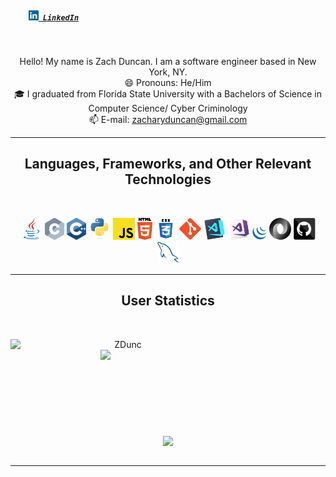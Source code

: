 <h5 align="left">
  <code>
    <a href="https://linkedin.com/in/zachary-a-duncan/" title="LinkedIn Profile"><img width="16" src="images/linkedin.svg"> LinkedIn</a></code>

</h5>
<br>
<p align="center">
  Hello! My name is Zach Duncan. I am a software engineer based in New York, NY.
  <br align="left">
    😄 Pronouns: He/Him
  <br align="left">
    🎓 I graduated from Florida State University with a Bachelors of Science in Computer Science/ Cyber Criminology
  <br align="left">
    📫 E-mail: <a href="mailto: zacharyduncan@gmail.com">zacharyduncan@gmail.com</a>
</p>

<hr>
<h2 align="center">Languages, Frameworks, and Other Relevant Technologies</h2>
<br>
<p align="center">
  <code><img title="Java" height="35" src="images/java-original.svg"></code>
  <code><img title="C" height="35" src="images/c.svg"></code>
  <code><img title="C++" height="35" src="images/cpp.svg"></code>
  <code><img title="Python" height="35" src="images/python-original.svg"></code>
  <code><img title="Javascript" height="35" src="images/javascript.svg"></code>
  <code><img title="HTML5" height="35" src="images/html5.svg"></code>
  <code><img title="CSS" height="35" src="images/css.svg"></code>
  <code><img title="Git" height="35" src="images/git-original.svg"></code>
  <code><img title="Visual Studio Code" height="35" src="images/vscode.png"></code>
  <code><img title="Microsoft Visual Studio" height="35" src="images/visualstudio.png"></code>
  <code><img title="JQuery" height="23" src="images/jquery-original.svg"></code>
  <code><img title="JSON" height="35" src="images/json.svg"></code>
  <code><img title="GitHub" height="35" src="images/github.svg"></code>
  <code><img title="MySQL" height="35" src="images/mysql.svg"></code>
</p>
<hr>

<h2 align="center">User Statistics</h2>
<br>
<p align=center>
  <div align=center>
    <a href="https://github.com/denvercoder1/github-readme-streak-stats" title="Go to Source">
      <img align="left" width=360 src="https://github-readme-streak-stats.herokuapp.com/?user=ZDunc&theme=react&border=61dafb&hide_border=true" alt="ZDunc" />
    </a>
    <a href="https://github.com/ZDunc/github-readme-stats" title="Go to Source">
      <img align="right" width=360 src="https://github-readme-stats.vercel.app/api?username=ZDunc&show_icons=true&theme=react&border_color=61dafb&hide_border=true" />
    </a>
  </div>
  <br><br><br><br><br><br><br><br><br>
  <div align=center>
    <a href="https://github.com/ZDunc/github-readme-stats">
      <img width=290 align="center" src="https://github-readme-stats.vercel.app/api/top-langs/?username=ZDunc&hide=c%23,powershell,Mathematica,Ruby,Objective-C,Objective-C%2b%2b,Cuda&title_color=61dafb&text_color=ffffff&icon_color=61dafb&bg_color=20232a&langs_count=8&layout=compact&border_color=61dafb&hide_border=true" />
    </a>
  </div>
  <br>
</p>

<hr>
